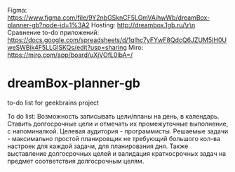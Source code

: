 Figma: https://www.figma.com/file/9Y2nbGSknCF5LGmVAihwWb/dreamBox-planner-gb?node-id=1%3A2
Hosting: http://dreambox.1gb.ru/\r\n
Сравнение to-do приложений: https://docs.google.com/spreadsheets/d/1qIhc7yFYwF8QdcQ6JZUM5IH0UweSWBik4F5LLGlSKQs/edit?usp=sharing
Miro: https://miro.com/app/board/uXjVOfL0lbA=/

# dreamBox-planner-gb
to-do list for geekbrains project

To do list: Возможность записывать цели/планы на день, в календарь. Ставить долгосрочные цели и отмечать их промежуточные выполнение, с напоминалкой. Целевая аудитория - программисты. Решаемые задачи - максимально простой планировщик не требующий большого кол-ва настроек для каждой задачи, для планирования дня. Также выставление долгосрочных целей и валидация краткосрочных задач на предмет соответствия долгосрочным целям.
